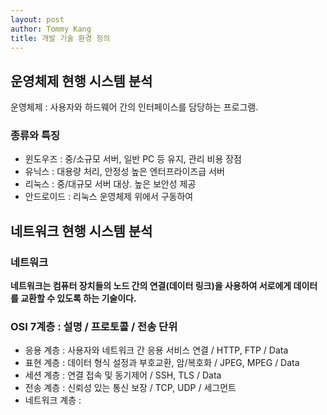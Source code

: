 ```yaml
---
layout: post
author: Tommy Kang
title: 개발 기술 환경 정의
---
```


## 운영체제 현행 시스템 분석
운영체제 : 사용자와 하드웨어 간의 인터페이스를 담당하는 프로그램.

### 종류와 특징
- 윈도우즈 : 중/소규모 서버, 일반 PC 등 유지, 관리 비용 장점
- 유닉스 : 대용량 처리, 안정성 높은 엔터프라이즈급 서버
- 리눅스 : 중/대규모 서버 대상. 높은 보안성 제공
- 안드로이드 : 리눅스 운영체제 위에서 구동하여

## 네트워크 현행 시스템 분석

### 네트워크
**네트워크는 컴퓨터 장치들의 노드 간의 연결(데이터 링크)을 사용하여 서로에게 데이터를 교환할 수 있도록 하는 기술이다.**

### OSI 7계층 : 설명 / 프로토콜 / 전송 단위
- 응용 계층 : 사용자와 네트워크 간 응용 서비스 연결 / HTTP, FTP / Data
- 표현 계층 : 데이터 형식 설정과 부호교환, 암/복호화 / JPEG, MPEG / Data
- 세션 계층 : 연결 접속 및 동기제어 / SSH, TLS / Data
- 전송 계층 : 신뢰성 있는 통신 보장 / TCP, UDP / 세그먼트
- 네트워크 계층 : 